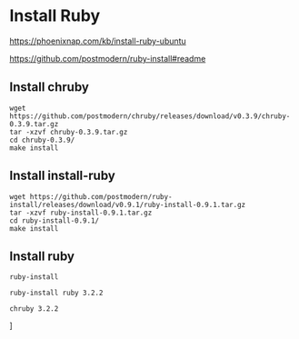 # Install Ruby

[https://phoenixnap.com/kb/install-ruby-ubuntu
](https://github.com/postmodern/chruby)

https://github.com/postmodern/ruby-install#readme

## Install chruby

```
wget https://github.com/postmodern/chruby/releases/download/v0.3.9/chruby-0.3.9.tar.gz
tar -xzvf chruby-0.3.9.tar.gz
cd chruby-0.3.9/
make install
```

## Install install-ruby

```
wget https://github.com/postmodern/ruby-install/releases/download/v0.9.1/ruby-install-0.9.1.tar.gz
tar -xzvf ruby-install-0.9.1.tar.gz
cd ruby-install-0.9.1/
make install
```

## Install ruby

```
ruby-install
```

```
ruby-install ruby 3.2.2
```

```
chruby 3.2.2
```


]
